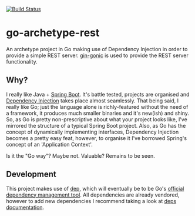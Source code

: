 [![Build Status](https://travis-ci.org/adbourne/go-archetype-rest.svg?branch=master)](https://travis-ci.org/adbourne/go-archetype-rest)

# go-archetype-rest
An archetype project in Go making use of Dependency Injection in order to provide a simple REST server.
[gin-gonic](https://gin-gonic.github.io/gin/) is used to provide the REST server functionality.


## Why?
I really like Java + [Spring Boot](https://projects.spring.io/spring-boot/). It's battle tested,
projects are organised and [Dependency Injection](https://martinfowler.com/articles/injection.html) takes place almost
seamlessly. That being said, I really like Go; just the language alone is richly-featured without
the need of a framework, it produces much smaller binaries and it's new(ish) and shiny. So, as Go is pretty
non-prescriptive about what your project looks like, I've mirrored the structure of a typical Spring Boot project. Also,
as Go has the concept of dynamically implementing interfaces, Dependency Injection becomes a pretty easy feat, however,
to organise it I've borrowed Spring's concept of an 'Application Context'.

Is it the "Go way"? Maybe not. Valuable? Remains to be seen.


## Development
This project makes use of [dep](https://github.com/golang/dep), which will eventually
be to be Go's [official dependency management tool](https://github.com/golang/go/wiki/PackageManagementTools).
All dependencies are already vendored, however to add new dependencies I recommend taking a look at [deps documentation](https://github.com/golang/dep).
